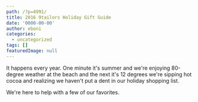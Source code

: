 ```yaml
---
path: /?p=4991/
title: 2016 9tailors Holiday Gift Guide
date: '0000-00-00'
author: eboni
categories:
  - uncategorized
tags: []
featuredImage: null
---
```

It happens every year. One minute it's summer and we're enjoying 80-degree weather at the beach and the next it's 12 degrees we're sipping hot cocoa and realizing we haven't put a dent in our holiday shopping list.

We're here to help with a few of our favorites.
